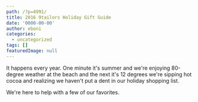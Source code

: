 ```yaml
---
path: /?p=4991/
title: 2016 9tailors Holiday Gift Guide
date: '0000-00-00'
author: eboni
categories:
  - uncategorized
tags: []
featuredImage: null
---
```

It happens every year. One minute it's summer and we're enjoying 80-degree weather at the beach and the next it's 12 degrees we're sipping hot cocoa and realizing we haven't put a dent in our holiday shopping list.

We're here to help with a few of our favorites.
